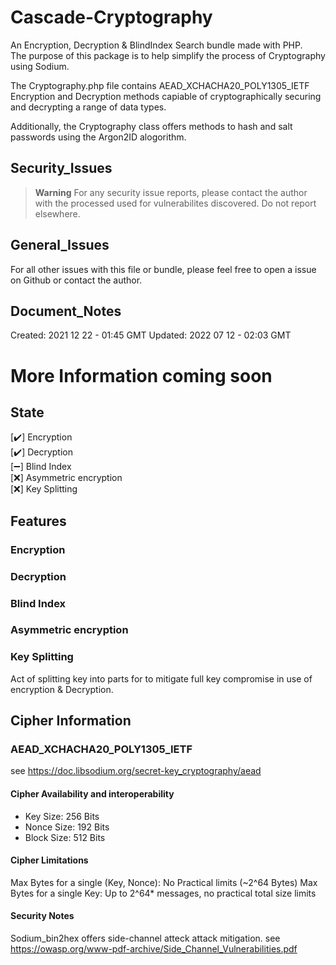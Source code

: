 # Cascade-Cryptography
An Encryption, Decryption & BlindIndex Search bundle made with PHP.  
The purpose of this package is to help simplify the process of Cryptography using Sodium.  

The Cryptography.php file contains AEAD_XCHACHA20_POLY1305_IETF Encryption and Decryption methods capiable of cryptographically securing and decrypting a range of data types.  

Additionally, the Cryptography class offers methods to hash and salt passwords using the Argon2ID alogorithm.  

## Security_Issues
> **Warning** 
For any security issue reports, please contact the author with the processed used for vulnerabilites discovered.
Do not report elsewhere. 

## General_Issues
For all other issues with this file or bundle, please feel free to open a issue on Github or contact the author.

## Document_Notes
Created: 2021 12 22 - 01:45 GMT
Updated: 2022 07 12 - 02:03 GMT


# More Information coming soon

## State 
[✔️] Encryption  
[✔️] Decryption  
[➖] Blind Index  
[❌] Asymmetric encryption  
[❌] Key Splitting  


## Features
### Encryption

### Decryption

### Blind Index

### Asymmetric encryption

### Key Splitting
Act of splitting key into parts for to mitigate full key compromise in use of encryption & Decryption.

## Cipher Information

### AEAD_XCHACHA20_POLY1305_IETF
see https://doc.libsodium.org/secret-key_cryptography/aead

#### Cipher Availability and interoperability
- Key Size: 256 Bits
- Nonce Size: 192 Bits 
- Block Size: 512 Bits

#### Cipher Limitations
Max Bytes for a single (Key, Nonce): No Practical limits (~2^64 Bytes)
Max Bytes for a single Key: Up to 2^64* messages, no practical total size limits

#### Security Notes
Sodium_bin2hex offers side-channel atteck attack mitigation.
see https://owasp.org/www-pdf-archive/Side_Channel_Vulnerabilities.pdf
